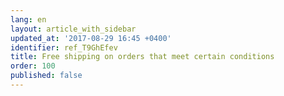 ```yaml
---
lang: en
layout: article_with_sidebar
updated_at: '2017-08-29 16:45 +0400'
identifier: ref_T9GhEfev
title: Free shipping on orders that meet certain conditions
order: 100
published: false
---
```

## 
